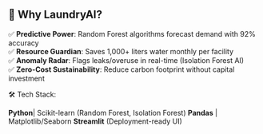 ## 🌟 Why LaundryAI?  
✅ **Predictive Power**: Random Forest algorithms forecast demand with 92% accuracy  
✅ **Resource Guardian**: Saves 1,000+ liters water monthly per facility  
✅ **Anomaly Radar**: Flags leaks/overuse in real-time (Isolation Forest AI)  
✅ **Zero-Cost Sustainability**: Reduce carbon footprint without capital investment  

🛠️ Tech Stack:

**Python**| Scikit-learn (Random Forest, Isolation Forest)
**Pandas** | Matplotlib/Seaborn
**Streamlit** (Deployment-ready UI)
